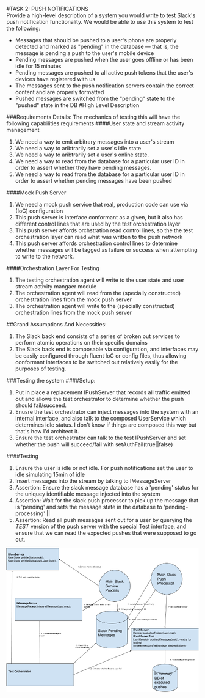 #TASK 2: PUSH NOTIFICATIONS  
Provide a high-level description of a system you would write to test Slack's push notification functionality. We would be able to use this system to test the following:
* Messages that should be pushed to a user's phone are properly detected and marked as "pending" in the database — that is, the message is pending a push to the user's mobile device
* Pending messages are pushed when the user goes offline or has been idle for 15 minutes
* Pending messages are pushed to all active push tokens that the user's devices have registered with us
* The messages sent to the push notification servers contain the correct content and are properly formatted
* Pushed messages are switched from the "pending" state to the "pushed" state in the DB
#High Level Description


###Requirements Details:
The mechanics of testing this will have the following capabilities requirements
####User state and stream activity management
1. We need a way to emit arbitrary messages into a user's stream
2. We need a way to aribtrarily set a user's idle state
3. We need a way to aribtrarily set a user's online state.
4. We need a way to read from the database for a particular user ID in order to assert whether they have pending messages.
5. We need a way to read from the database for a particular user ID in order to assert whether pending messages have been pushed

####Mock Push Server
1. We need a mock push service that real, production code can use via (IoC) configuration
2. This push server is interface conformant as a given, but it also has different control lines that are used by the test orchestration layer
3. This push server affords orchstration read control lines, so the the test orchestration layer can read what was written to the push network
4. This push server affords orchestration control lines to determine whether messages will be tagged as failure or success when attempting to write to the network.

####Orchestration Layer For Testing
1. The testing orchestration agent will write to the user state and user stream activity mangaer module
2. The orchestration agent will read from the (specially constructed) orchestration lines from the mock push server
3. The orchestration agent will write to the (specially constructed) orchestration lines from the mock push server

##Grand Assumptions And Necessities:
1. The Slack back end consists of a series of broken out services to perform atomic operations on their specific domains
2. The Slack back end is composable via configuration, and interfaces may be easily configured through fluent IoC or config files, thus allowing conformant interfaces to be switched out relatively easily for the purposes of testing.

###Testing the system
####Setup:
1. Put in place a replacement IPushServer that records all traffic emitted out and allows the test orchestrator to determine whether the push should fail/succeed.
2. Enusre the test orchestrator can inject messages into the system with an internal interface, and also talk to the composed UserService which determines idle status.  I don't know if things are composed this way but that's how I'd architect it.
3. Ensure the test orchestrator can talk to the test IPushServer and set whether the push will succeed/fail with setAuthFail(true||false)

####Testing
1. Ensure the user is idle or not idle.  For push notifications set the user to idle simulating 15min of idle
2. Insert messages into the stream by talking to IMessageServer
3. Assertion: Ensure the slack message database has a 'pending' status for the uniquey identifiable message injected into the system
4. Assertion: Wait for the slack push processor to pick up the message that is 'pending' and sets the message state in the database to 'pending-processing' || 
5. Assertion: Read all push messages sent out for a user by querying the *TEST* version of the push server with the special Test interface, and ensure that we can read the expected pushes that were supposed to go out.



![alt text](https://raw.githubusercontent.com/cryptomail/public_problem_solving/master/slack/p1-be-qa/PushNotifications/images/SlackPush.png "Slack Push Notifications Testing")




